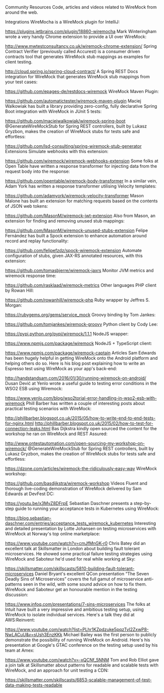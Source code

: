 Community Resources
Code, articles and videos related to WireMock from around the web.

Integrations
WireMocha is a WireMock plugin for IntelliJ:

https://plugins.jetbrains.com/plugin/18860-wiremocha
Mark Winteringham wrote a very handy Chrome extension to provide a UI over WireMock:

http://www.mwtestconsultancy.co.uk/wiremock-chrome-extension/
Spring Contract Verifier (previously called Accurest) is a consumer driven contracts tool that generates WireMock stub mappings as examples for client testing.

http://cloud.spring.io/spring-cloud-contract/
A Spring REST Docs integration for WireMock that generates WireMock stub mappings from your test cases:

https://github.com/epages-de/restdocs-wiremock
WireMock Maven Plugin:

https://github.com/automatictester/wiremock-maven-plugin
Maciej Walkowiak has built a library providing zero-config, fully declarative Spring Boot integration with WireMock in JUnit 5 tests:

https://github.com/maciejwalkowiak/wiremock-spring-boot
@GenerateWireMockStub for Spring REST controllers, built by Lukasz Gryzbon, makes the creation of WireMock stubs for tests safe and effortless:

https://github.com/lsd-consulting/spring-wiremock-stub-generator
Extensions
Simulate webhooks with this extension:

https://github.com/wiremock/wiremock-webhooks-extension
Some folks at Open Table have written a response transformer for injecting data from the request body into the response:

https://github.com/opentable/wiremock-body-transformer
In a similar vein, Adam York has written a response transformer utilising Velocity templates:

https://github.com/adamyork/wiremock-velocity-transformer
Mason Malone has built an extension for matching requests based on the contents of JSON web tokens:

https://github.com/MasonM/wiremock-jwt-extension
Also from Mason, an extension for finding and removing unused stub mappings:

https://github.com/MasonM/wiremock-unused-stubs-extension
Felipe Fernández has built a Spock extension to enhance automation around record and replay functionality:

https://github.com/felipefzdz/spock-wiremock-extension
Automate configuration of stubs, given JAX-RS annotated resources, with this extension:

https://github.com/tomasbjerre/wiremock-jaxrs
Monitor JVM metrics and wiremock response time:

https://github.com/rasklaad/wiremock-metrics
Other languages
PHP client by Rowan Hill:

https://github.com/rowanhill/wiremock-php
Ruby wrapper by Jeffres S. Morgan:

https://rubygems.org/gems/service_mock
Groovy binding by Tom Jankes:

https://github.com/tomjankes/wiremock-groovy
Python client by Cody Lee:

https://pypi.python.org/pypi/wiremock/1.1.1
NodeJS wrapper:

https://www.npmjs.com/package/wiremock
NodeJS + TypeScript client:

https://www.npmjs.com/package/wiremock-captain
Articles
Sam Edwards has been hugely helpful in getting WireMock onto the Android platform and helping others do so. Here is his blog post explaining how to write an Espresso test using WireMock as your app's back-end:

http://handstandsam.com/2016/01/30/running-wiremock-on-android/
Dusan Dević at Yenlo wrote a useful guide to testing error conditions in the WSO2 ESB using Wiremock:

https://www.yenlo.com/blog/wso2torial-error-handling-in-wso2-esb-with-wiremock
Phill Barber has written a couple of interesting posts about practical testing scenarios with WireMock:

http://phillbarber.blogspot.co.uk/2015/05/how-to-write-end-to-end-tests-for-nginx.html http://phillbarber.blogspot.co.uk/2015/02/how-to-test-for-connection-leaks.html
Bas Dijkstra kindly open sourced the content for the workshop he ran on WireMock and REST Assured:

http://www.ontestautomation.com/open-sourcing-my-workshop-on-wiremock/
@GenerateWireMockStub for Spring REST controllers, built by Lukasz Gryzbon, makes the creation of WireMock stubs for tests safe and effortless:

https://dzone.com/articles/wiremock-the-ridiculously-easy-way
WireMock workshop:

https://github.com/basdijkstra/wiremock-workshop
Videos
Fluent and thorough live-coding demonstration of WireMock delivered by Sam Edwards at DevFest DC:

https://youtu.be/x3MvZ8DFrpE
Sebastian Daschner presents a step-by-step guide to running your acceptance tests in Kubernetes using WireMock:

https://blog.sebastian-daschner.com/entries/acceptance_tests_wiremock_kubernetes
Interesting and detailed presentation by Lotte Johansen on testing microservices with WireMock at Norway's top online marketplace:

https://www.youtube.com/watch?v=cmJfMnGK-r0
Chris Batey did an excellent talk at Skillsmatter in London about building fault tolerant microservices. He showed some practical failure testing strategies using WireMock and Saboteur he'd used for real while working at Sky:

https://skillsmatter.com/skillscasts/5810-building-fault-tolerant-microservices
Daniel Bryant's excellent QCon presentation “The Seven Deadly Sins of Microservices” covers the full gamut of microservice anti-patterns seen in the wild, with some sound advice on how to fix them. WireMock and Saboteur get an honourable mention in the testing discussion:

https://www.infoq.com/presentations/7-sins-microservices
The folks at Intuit have built a very impressive and ambitious testing setup, using WireMock to isolate individual services. Here's a talk they did at AWS:Reinvent:

https://www.youtube.com/watch?list=PLhr1KZpdzuke5pqzTvI2ZxwP8-NwLACuU&v=sUsh3EnzKKk
Michael Bailey was the first person to publicly demonstrate the possibility of running WireMock on Android. Here's his presentation at Google's GTAC conference on the testing setup used by his team at Amex:

https://www.youtube.com/watch?v=-xQCNf_5NNM
Tom and Rob Elliot gave a join talk at Skillsmatter about patterns for readable and scalable tests with WireMock, and an approach for unit testing a CDN:

https://skillsmatter.com/skillscasts/6853-scalable-management-of-test-data-making-tests-readable
